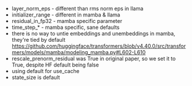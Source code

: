 - layer_norm_eps - different than rms norm eps in llama
- initializer_range - different in mamba & llama
- residual_in_fp32 - mamba specific parameter
- time_step_* - mamba specific, sane defaults
- there is no way to untie embeddings and unembeddings in mamba, they're tied by default https://github.com/huggingface/transformers/blob/v4.40.0/src/transformers/models/mamba/modeling_mamba.py#L602-L610
- rescale_prenorm_residual was True in original paper, so we set it to True, despite HF default being false
- using default for use_cache
- state_size is default